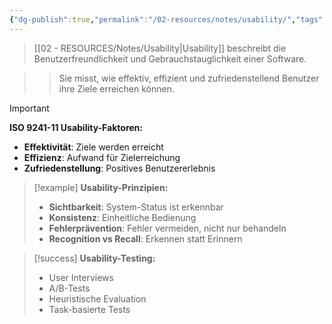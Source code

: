 ```yaml
---
{"dg-publish":true,"permalink":"/02-resources/notes/usability/","tags":["ux/benutzbarkeit","qualitaet/software"],"noteIcon":"","updated":"2025-10-29T12:59:11.068+01:00"}
---
```



>[[02 - RESOURCES/Notes/Usability\|Usability]] beschreibt die Benutzerfreundlichkeit und Gebrauchstauglichkeit einer Software.

>>Sie misst, wie effektiv, effizient und zufriedenstellend Benutzer ihre Ziele erreichen können.

>[!important] 
>**ISO 9241-11 Usability-Faktoren:**
>- **Effektivität**: Ziele werden erreicht
>- **Effizienz**: Aufwand für Zielerreichung
>- **Zufriedenstellung**: Positives Benutzererlebnis

>[!example] 
>**Usability-Prinzipien:**
>- **Sichtbarkeit**: System-Status ist erkennbar
>- **Konsistenz**: Einheitliche Bedienung
>- **Fehlerprävention**: Fehler vermeiden, nicht nur behandeln
>- **Recognition vs Recall**: Erkennen statt Erinnern

>[!success] 
>**Usability-Testing:**
>- User Interviews
>- A/B-Tests
>- Heuristische Evaluation
>- Task-basierte Tests